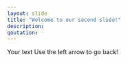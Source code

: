 ```yaml
---
layout: slide
title: "Welcome to our second slide!"
description:
qoutation:
---
```

Your text
Use the left arrow to go back!
